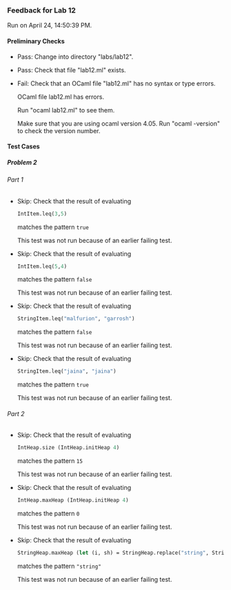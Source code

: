 ### Feedback for Lab 12

Run on April 24, 14:50:39 PM.

#### Preliminary Checks

+ Pass: Change into directory "labs/lab12".

+ Pass: Check that file "lab12.ml" exists.

+ Fail: Check that an OCaml file "lab12.ml" has no syntax or type errors.

    OCaml file lab12.ml has errors.

    Run "ocaml lab12.ml" to see them.

    Make sure that you are using ocaml version 4.05.  Run "ocaml -version" to check the version number.

#### Test Cases

##### Problem 2

###### Part 1

+ Skip: Check that the result of evaluating
    ```ocaml
    IntItem.leq(3,5)
    ```
    matches the pattern `true`

  This test was not run because of an earlier failing test.

+ Skip: Check that the result of evaluating
    ```ocaml
    IntItem.leq(5,4)
    ```
    matches the pattern `false`

  This test was not run because of an earlier failing test.

+ Skip: Check that the result of evaluating
    ```ocaml
    StringItem.leq("malfurion", "garrosh")
    ```
    matches the pattern `false`

  This test was not run because of an earlier failing test.

+ Skip: Check that the result of evaluating
    ```ocaml
    StringItem.leq("jaina", "jaina")
    ```
    matches the pattern `true`

  This test was not run because of an earlier failing test.

###### Part 2

+ Skip: Check that the result of evaluating
    ```ocaml
    IntHeap.size (IntHeap.initHeap 4)
    ```
    matches the pattern `15`

  This test was not run because of an earlier failing test.

+ Skip: Check that the result of evaluating
    ```ocaml
    IntHeap.maxHeap (IntHeap.initHeap 4)
    ```
    matches the pattern `0`

  This test was not run because of an earlier failing test.

+ Skip: Check that the result of evaluating
    ```ocaml
    StringHeap.maxHeap (let (i, sh) = StringHeap.replace("string", StringHeap.initHeap 3) in sh)
    ```
    matches the pattern `"string"`

  This test was not run because of an earlier failing test.

